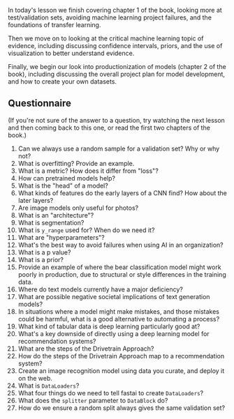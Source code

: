 In today's lesson we finish covering chapter 1 of the book, looking more at test/validation sets, avoiding machine learning project failures, and the foundations of transfer learning.

Then we move on to looking at the critical machine learning topic of evidence, including discussing confidence intervals, priors, and the use of visualization to better understand evidence.

Finally, we begin our look into productionization of models (chapter 2 of the book), including discussing the overall project plan for model development, and how to create your own datasets.

## Questionnaire

(If you're not sure of the answer to a question, try watching the next lesson and then coming back to this one, or read the first two chapters of the book.)

1. Can we always use a random sample for a validation set? Why or why not?
1. What is overfitting? Provide an example.
1. What is a metric? How does it differ from "loss"?
1. How can pretrained models help?
1. What is the "head" of a model?
1. What kinds of features do the early layers of a CNN find? How about the later layers?
1. Are image models only useful for photos?
1. What is an "architecture"?
1. What is segmentation?
1. What is `y_range` used for? When do we need it?
1. What are "hyperparameters"?
1. What's the best way to avoid failures when using AI in an organization?
1. What is a p value?
1. What is a prior?
1. Provide an example of where the bear classification model might work poorly in production, due to structural or style differences in the training data.
1. Where do text models currently have a major deficiency?
1. What are possible negative societal implications of text generation models?
1. In situations where a model might make mistakes, and those mistakes could be harmful, what is a good alternative to automating a process?
1. What kind of tabular data is deep learning particularly good at?
1. What's a key downside of directly using a deep learning model for recommendation systems?
1. What are the steps of the Drivetrain Approach?
1. How do the steps of the Drivetrain Approach map to a recommendation system?
1. Create an image recognition model using data you curate, and deploy it on the web.
1. What is `DataLoaders`?
1. What four things do we need to tell fastai to create `DataLoaders`?
1. What does the `splitter` parameter to `DataBlock` do?
1. How do we ensure a random split always gives the same validation set?
